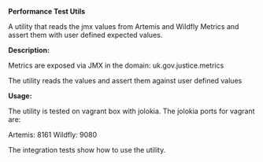 **Performance Test Utils**

A utility that reads the jmx values from Artemis and Wildfly Metrics and assert them with user defined expected values.

**Description:**

Metrics are exposed via JMX in the domain: uk.gov.justice.metrics

The utility reads the values and assert them against user defined values

**Usage:**

The utility is tested on vagrant box with jolokia. The jolokia ports for vagrant are:

Artemis: 8161
Wildfly: 9080

The integration tests show how to use the utility.